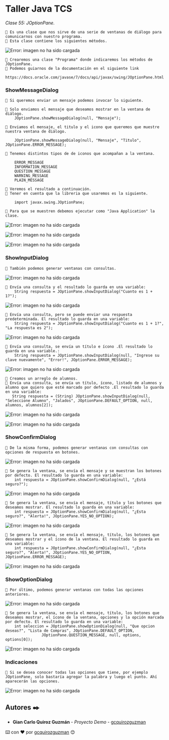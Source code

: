 # Taller Java TCS

_Clase 55: JOptionPane._

```
📢 Es una clase que nos sirve de una serie de ventanas de diálogo para comunicarnos con nuestro programa.
📢 Esta clase contiene los siguientes métodos.
```

![Error: imagen no ha sido cargada](https://github.com/gcquirozguzman/java-tcs-202001/blob/Clase-55/imagenes/pagina_55_1.png)

```
📢 Crearemos una clase "Programa" donde indicaremos los métodos de JOptionPane.
📢 Podemos guiarnos de la documentación en el siguiente link
    https://docs.oracle.com/javase/7/docs/api/javax/swing/JOptionPane.html
```

### ShowMessageDialog

```
📢 Si queremos enviar un mensaje podemos invocar lo siguiente.

📢 Solo enviamos el mensaje que deseamos mostrar en la ventana de diálogo.
    JOptionPane.showMessageDialog(null, "Mensaje");
    
📢 Enviamos el mensaje, el titulo y el icono que queremos que muestre nuestra ventana de diálogo.
  
    JOptionPane.showMessageDialog(null, "Mensaje", "Titulo", JOptionPane.ERROR_MESSAGE);
    
📢 Tenemos distintos tipos de de iconos que acompañan a la ventana.
    
    ERROR_MESSAGE
    INFORMATION_MESSAGE    
    QUESTION_MESSAGE
    WARNING_MESSAGE
    PLAIN_MESSAGE

📢 Veremos el resultado a continuación.
📢 Tener en cuenta que la libreria que usaremos es la siguiente.
    
    import javax.swing.JOptionPane;

📢 Para que se muestren debemos ejecutar como "Java Application" la clase.
```

![Error: imagen no ha sido cargada](https://github.com/gcquirozguzman/java-tcs-202001/blob/Clase-55/imagenes/pagina_55_2.png)

![Error: imagen no ha sido cargada](https://github.com/gcquirozguzman/java-tcs-202001/blob/Clase-55/imagenes/pagina_55_3.png)

![Error: imagen no ha sido cargada](https://github.com/gcquirozguzman/java-tcs-202001/blob/Clase-55/imagenes/pagina_55_4.png)

### ShowInputDialog

```
📢 También podemos generar ventanas con consultas.
```

![Error: imagen no ha sido cargada](https://github.com/gcquirozguzman/java-tcs-202001/blob/Clase-55/imagenes/pagina_55_5.png)

```
📢 Envía una consulta y el resultado lo guarda en una variable:
    String respuesta = JOptionPane.showInputDialog("Cuanto es 1 + 1?");
```

![Error: imagen no ha sido cargada](https://github.com/gcquirozguzman/java-tcs-202001/blob/Clase-55/imagenes/pagina_55_6.png)


```
📢 Envía una consulta, pero se puede enviar una respuesta predeterminada. El resultado lo guarda en una variable:
    String respuesta = JOptionPane.showInputDialog("Cuanto es 1 + 1?", "La respuesta es 2");
```

![Error: imagen no ha sido cargada](https://github.com/gcquirozguzman/java-tcs-202001/blob/Clase-55/imagenes/pagina_55_7.png)

```
📢 Envía una consulta, se envía un título e ícono .El resultado lo guarda en una variable.:
    String respuesta = JOptionPane.showInputDialog(null, "Ingrese su clave nuevamente", "Error!", JOptionPane.ERROR_MESSAGE);
```

![Error: imagen no ha sido cargada](https://github.com/gcquirozguzman/java-tcs-202001/blob/Clase-55/imagenes/pagina_55_8.png)


```
📢 Creamos un arreglo de alumnos.
📢 Envía una consulta, se envía un título, ícono, listado de alumnos y alumno que quiero que esté marcado por defecto .El resultado lo guarda en una variable:
   String respuesta = (String) JOptionPane.showInputDialog(null, "Seleccione Alumno", "Jalados", JOptionPane.DEFAULT_OPTION, null, alumnos, alumnos[2]);
```

![Error: imagen no ha sido cargada](https://github.com/gcquirozguzman/java-tcs-202001/blob/Clase-55/imagenes/pagina_55_9.png)

![Error: imagen no ha sido cargada](https://github.com/gcquirozguzman/java-tcs-202001/blob/Clase-55/imagenes/pagina_55_10.png)

### ShowConfirmDialog

```
📢 De la misma forma, podemos generar ventanas con consultas con opciones de respuesta en botones.
```

![Error: imagen no ha sido cargada](https://github.com/gcquirozguzman/java-tcs-202001/blob/Clase-55/imagenes/pagina_55_11.png)

```
📢 Se genera la ventana, se envía el mensaje y se muestran los botones por defecto. El resultado lo guarda en una variable:
    int respuesta = JOptionPane.showConfirmDialog(null, "¿Está seguro?");
```

![Error: imagen no ha sido cargada](https://github.com/gcquirozguzman/java-tcs-202001/blob/Clase-55/imagenes/pagina_55_12.png)

```
📢 Se genera la ventana, se envía el mensaje, título y los botones que deseamos mostrar. El resultado lo guarda en una variable:
    int respuesta = JOptionPane.showConfirmDialog(null, "¿Esta seguro?", "Alerta!", JOptionPane.YES_NO_OPTION);
```

![Error: imagen no ha sido cargada](https://github.com/gcquirozguzman/java-tcs-202001/blob/Clase-55/imagenes/pagina_55_13.png)

```
📢 Se genera la ventana, se envía el mensaje, título, los botones que deseamos mostrar y el ícono de la ventana. El resultado lo guarda en una variable:
    int respuesta = JOptionPane.showConfirmDialog(null, "¿Esta seguro?", "Alerta!", JOptionPane.YES_NO_OPTION, JOptionPane.ERROR_MESSAGE);
```

![Error: imagen no ha sido cargada](https://github.com/gcquirozguzman/java-tcs-202001/blob/Clase-55/imagenes/pagina_55_14.png)

### ShowOptionDialog

```
📢 Por último, podemos generar ventanas con todas las opciones anteriores.
```

![Error: imagen no ha sido cargada](https://github.com/gcquirozguzman/java-tcs-202001/blob/Clase-55/imagenes/pagina_55_15.png)

```
📢 Se genera la ventana, se envía el mensaje, título, los botones que deseamos mostrar, el ícono de la ventana, opciones y la opción marcada por defecto. El resultado lo guarda en una variable:
    int seleccion = JOptionPane.showOptionDialog(null, "Que opcion deseas?", "Lista de Compras", JOptionPane.DEFAULT_OPTION, 
				JOptionPane.QUESTION_MESSAGE, null, options, options[0]);
```

![Error: imagen no ha sido cargada](https://github.com/gcquirozguzman/java-tcs-202001/blob/Clase-55/imagenes/pagina_55_16.png)

### Indicaciones

```
📢 Si se desea conocer todas las opciones que tiene, por ejemplo JOptionPane, solo bastaría agregar la palabra y luego el punto. Ahí aparecerán las opciones.
```

![Error: imagen no ha sido cargada](https://github.com/gcquirozguzman/java-tcs-202001/blob/Clase-55/imagenes/pagina_55_17.png)

## Autores ✒️

* **Gian Carlo Quiroz Guzmán** - *Proyecto Demo* - [gcquirozguzman](https://github.com/gcquirozguzman)



⌨️ con ❤️ por [gcquirozguzman](https://github.com/gcquirozguzman) 😊
